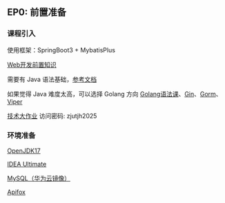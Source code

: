 ## EP0: 前置准备

### 课程引入

使用框架：SpringBoot3 + MybatisPlus

[Web开发前置知识](https://www.bilibili.com/video/BV148411R7B2/)

需要有 Java 语法基础，[参考文档](https://www.anseon.cn/java/threshold/basic-grammar.html)

如果觉得 Java 难度太高，可以选择 Golang 方向
[Golang语法课](https://www.bilibili.com/video/BV1ud4y1o7Yt)、[Gin](https://www.bilibili.com/video/BV1o841197jX)、[Gorm](https://www.bilibili.com/video/BV1dj411z7pW)、[Viper](https://www.bilibili.com/video/BV1nN41187ez)

[技术大作业](https://apifox.com/apidoc/shared/7ed6dbc4-b5cc-4280-946c-b66c4ba8602b) 访问密码: zjutjh2025

### 环境准备

[OpenJDK17](https://adoptium.net/zh-CN/temurin/releases?version=17)

[IDEA Ultimate](https://www.jetbrains.com/zh-cn/idea/download)

[MySQL（华为云镜像）](https://mirrors.huaweicloud.com/mysql/Downloads/MySQLInstaller/)

[Apifox](https://apifox.com/)